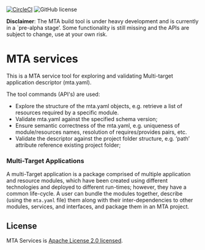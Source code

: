 [![CircleCI](https://circleci.com/gh/SAP/cloud-mta-build-tool.svg?style=svg&circle-token=ecedd1dce3592adcd72ee4c61481972c32dcfad7)](https://circleci.com/gh/SAP/cloud-mta-build-tool)
![GitHub license](https://img.shields.io/badge/license-Apache_2.0-blue.svg)


<b>Disclaimer</b>: The MTA build tool is under heavy development and is currently in a `pre-alpha stage’.
                   Some functionality is still missing and the APIs are subject to change, use at your own risk.
# MTA services

This is a MTA service tool for exploring and validating Multi-target application descriptor (mta.yaml).

The tool commands (API's) are used:

   - Explore the structure of the mta.yaml objects, e.g. retrieve a list of resources required by a specific module.
   - Validate mta.yaml against the specified schema version;
   - Ensure semantic correctness of the mta.yaml, e.g. uniqueness of module/resources names, resolution of requires/provides pairs, etc.
   - Validate the descriptor against the project folder structure, e.g. ‘path’ attribute reference existing project folder;
   

### Multi-Target Applications

A multi-Target application is a package comprised of multiple application and resource modules, 
which have been created using different technologies and deployed to different run-times; however, they have a common life-cycle. 
A user can bundle the modules together, describe (using the `mta.yaml` file) them along with their inter-dependencies to other modules, 
services, and interfaces, and package them in an MTA project.
 

 ## License
 
 MTA Services is [Apache License 2.0 licensed](./LICENSE).
